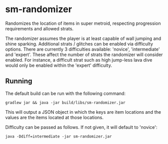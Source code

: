 # sm-randomizer
Randomizes the location of items in super metroid, respecting progression requirements and allowed strats.

The randomizer assumes the player is at least capable of wall jumping and shine sparking. Additional strats / glitches can be enabled via difficulty options. There are currently 3 difficulties available: 'novice', 'intermediate' and 'expert'. These affect the number of strats the randomizer will consider enabled. For instance, a difficult strat such as high jump-less lava dive would only be enabled within the 'expert' difficulty.

## Running
The default build can be run with the following command:

```gradlew jar && java -jar build/libs/sm-randomizer.jar```

This will output a JSON object in which the keys are item locations and the values are the items located at those locations.


Difficulty can be passed as follows. If not given, it will default to 'novice':

```java -Ddiff=intermediate -jar sm-randomizer.jar```

